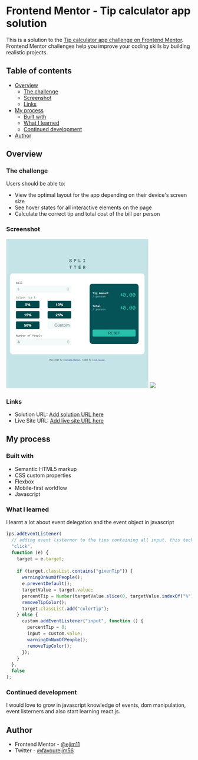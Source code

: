 # Frontend Mentor - Tip calculator app solution

This is a solution to the [Tip calculator app challenge on Frontend Mentor](https://www.frontendmentor.io/challenges/tip-calculator-app-ugJNGbJUX). Frontend Mentor challenges help you improve your coding skills by building realistic projects.

## Table of contents

- [Overview](#overview)
  - [The challenge](#the-challenge)
  - [Screenshot](#screenshot)
  - [Links](#links)
- [My process](#my-process)
  - [Built with](#built-with)
  - [What I learned](#what-i-learned)
  - [Continued development](#continued-development)
- [Author](#author)

## Overview

### The challenge

Users should be able to:

- View the optimal layout for the app depending on their device's screen size
- See hover states for all interactive elements on the page
- Calculate the correct tip and total cost of the bill per person

### Screenshot

![](images/screenshot.jpg)
![](images/screenshot1.jpg)

### Links

- Solution URL: [Add solution URL here](https://your-solution-url.com)
- Live Site URL: [Add live site URL here](https://your-live-site-url.com)

## My process

### Built with

- Semantic HTML5 markup
- CSS custom properties
- Flexbox
- Mobile-first workflow
- Javascript

### What I learned

I learnt a lot about event delegation and the event object in javascript

<!-- ```html
<h1>Some HTML code I'm proud of</h1>
```

```css
.proud-of-this-css {
  color: papayawhip;
}
``` -->

```js
ips.addEventListener(
  // adding event listerner to the tips containing all input. this technique makes use of event delegation
  "click",
  function (e) {
    target = e.target;

    if (target.classList.contains("givenTip")) {
      warningOnNumOfPeople();
      e.preventDefault();
      targetValue = target.value;
      percentTip = Number(targetValue.slice(0, targetValue.indexOf("%")));
      removeTipColor();
      target.classList.add("colorTip");
    } else {
      custom.addEventListener("input", function () {
        percentTip = 0;
        input = custom.value;
        warningOnNumOfPeople();
        removeTipColor();
      });
    }
  },
  false
);
```

### Continued development

I would love to grow in javascript knowledge of events, dom manipulation, event listerners and also start learning react.js.

## Author

- Frontend Mentor - [@ejim11](https://www.frontendmentor.io/profile/yourusername)
- Twitter - [@favourejim56](https://www.twitter.com/yourusername)
